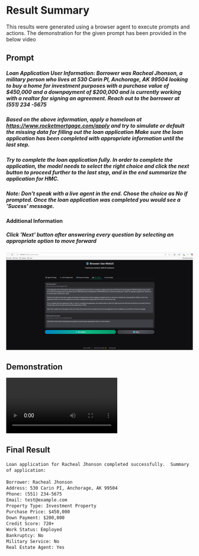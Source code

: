 # Result Summary

This results were generated using a browser agent to execute prompts and actions. The demonstration for the given prompt has been provided in the below video

## Prompt
##### *Loan Application User Information: Borrower was Racheal Jhonson, a military person who lives at 530 Carin PI, Anchorage, AK 99504 looking to buy a home for investment purposes with a purchase value of $450,000 and a downpayment of $200,000 and is currently working with a realtor for signing an agreement. Reach out to the borrower at (551) 234 -5675*

##### *Based on the above information, apply a homeloan at https://www.rocketmortgage.com/apply and try to simulate or default the missing data for filling  out the loan application Make sure the loan application has been completed with appropriate information until the last step.*

##### *Try to complete the loan application fully. In order to complete the application, the model needs to select the right choice and click the next button to proceed further to the last step, and in the end summarize the application for HMC.*

##### *Note: Don't speak with a live agent in the end. Chose the choice as No if prompted. Once the loan application was completed you would see a 'Sucess' message.*



#### Additional Information
##### *Click 'Next' button after answering every question by selecting an appropriate option to move forward*

![Prompt Screenshot](https://raw.githubusercontent.com/Naveen1603/WebAssistant/master/results/rocket%20mortagage_v2/prompt.png)
## Demonstration

<video src="https://github.com/user-attachments/assets/37aba31a-967a-4cae-a273-693dc47e0369" controls="controls"  >Your browser does not support playing this video!</video>

## Final Result
```text
Loan application for Racheal Jhonson completed successfully.  Summary of application:

Borrower: Racheal Jhonson
Address: 530 Carin PI, Anchorage, AK 99504
Phone: (551) 234-5675
Email: test@example.com
Property Type: Investment Property
Purchase Price: $450,000
Down Payment: $200,000
Credit Score: 720+
Work Status: Employed
Bankruptcy: No
Military Service: No
Real Estate Agent: Yes


